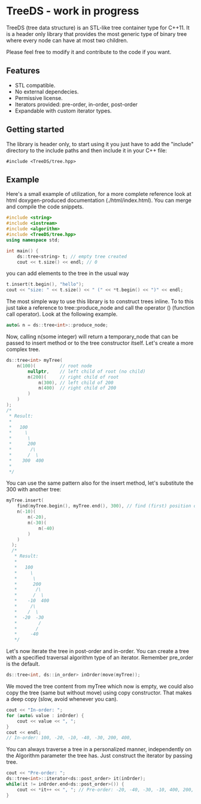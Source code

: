 # TreeDS - work in progress
TreeDS (tree data structure) is an STL-like tree container type for C++11. It is a header only library that provides the most generic type of binary tree where every node can have at most two children.

Please feel free to modify it and contribute to the code if you want.

## Features
* STL compatible.
* No external dependecies.
* Permissive license.
* Iterators provided: pre-order, in-order, post-order
* Expandable with custom iterator types.

## Getting started
The library is header only, to start using it you just have to add the "include" directory to the include paths and then include it in your C++ file:

    #include <TreeDS/tree.hpp>

## Example
Here's a small example of utilization, for a more complete reference look at html doxygen-produced documentation (./html/index.html). You can merge and compile the code snippets.

```c++
#include <string>
#include <iostream>
#include <algorithm>
#include <TreeDS/tree.hpp>
using namespace std;

int main() {
    ds::tree<string> t; // empty tree created
    cout << t.size() << endl; // 0
```
      
you can add elements to the tree in the usual way
```c++
t.insert(t.begin(), "hello");
cout << "size: " << t.size() << " (" << *t.begin() << ")" << endl;
```

The most simple way to use this library is to construct trees inline. To to this just take a reference to tree::produce_node and call the operator () (function call operator). Look at the following example.

```c++
auto& n = ds::tree<int>::produce_node;
```

Now, calling n(some integer) will return a temporary_node<int> that can be passed to insert method or to the tree constructor itself. Let's create a more complex tree.

```c++
ds::tree<int> myTree(
    n(100)(         // root node
        nullptr,    // left child of root (no child)
        n(200)(     // right child of root
            n(300), // left child of 200
            n(400)  // right child of 200
        )
    )
);
/*
 * Result:
 *
 *   100
 *     \
 *      \
 *      200
 *       /\
 *      /  \
 *    300  400
 *
 */
```

You can use the same pattern also for the insert method, let's substitute the 300 with another tree:

```c++
myTree.insert(
    find(myTree.begin(), myTree.end(), 300), // find (first) position of node 300
    n(-10)(
        n(-20),
        n(-30)(
            n(-40)
        )
    )
  );
  /*
   * Result:
   *
   *   100
   *     \
   *      \
   *      200
   *       /\
   *      /  \
   *    -10  400
   *     /\
   *    /  \
   *  -20  -30
   *        /
   *       /
   *     -40
   */
```

Let's now iterate the tree in post-order and in-order. You can create a tree with a specified traversal algorithm type of an iterator. Remember pre_order is the default.

```c++
ds::tree<int, ds::in_order> inOrder(move(myTree));
```

We moved the tree content from myTree which now is empty, we could also copy the tree (same but without move) using copy constructor. That makes a deep copy (slow, avoid whenever you can).

```c++
cout << "In-order: ";
for (auto& value : inOrder) {
    cout << value << ", ";
}
cout << endl;
// In-order: 100, -20, -10, -40, -30, 200, 400,
```

You can always traverse a tree in a personalized manner, independently on the Algorithm parameter the tree has. Just construct the iterator by passing  tree.

```c++
cout << "Pre-order: ";
ds::tree<int>::iterator<ds::post_order> it(inOrder);
while(it != inOrder.end<ds::post_order>()) {
    cout << *it++ << ", "; // Pre-order: -20, -40, -30, -10, 400, 200, 100,
}
```
